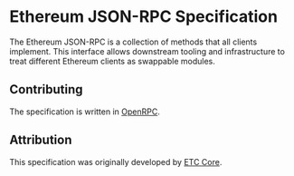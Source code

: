 # Ethereum JSON-RPC Specification

The Ethereum JSON-RPC is a collection of methods that all clients implement.
This interface allows downstream tooling and infrastructure to treat different
Ethereum clients as swappable modules.

## Contributing

The specification is written in [OpenRPC](https://open-rpc.org/).

## Attribution

This specification was originally developed by
[ETC Core](https://github.com/etclabscore/ethereum-json-rpc-specification).
